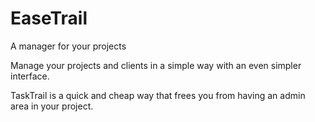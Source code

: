 # EaseTrail
A manager for your projects

Manage your projects and clients in a simple way with an even simpler interface.

TaskTrail is a quick and cheap way that frees you from having an admin area in your project.
